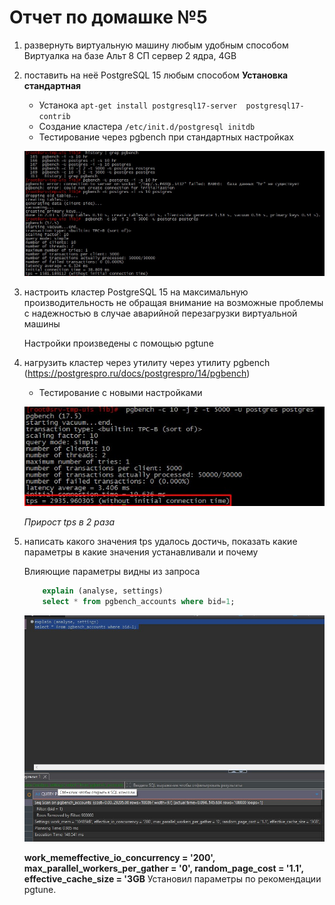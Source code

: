 # Отчет по домашке №5

1. развернуть виртуальную машину любым удобным способом
    Виртуалка на базе Альт 8 СП сервер
    2 ядра, 4GB  
1. поставить на неё PostgreSQL 15 любым способом
    **Установка стандартная**
    
    * Устанока
            ```apt-get install postgresql17-server  postgresql17-contrib```
    * Создание кластера 
            ```/etc/init.d/postgresql initdb```
    * Тестирование через pgbench при стандартных настройках

    ![pg](/img/5/1.jpg)
    
1. настроить кластер PostgreSQL 15 на максимальную производительность не обращая внимание на возможные проблемы с надежностью в случае аварийной перезагрузки виртуальной машины
    
    Настройки произведены с помощью pgtune

1. нагрузить кластер через утилиту через утилиту pgbench (https://postgrespro.ru/docs/postgrespro/14/pgbench)

    * Тестирование с новыми настройками

    ![pg](/img/5/2.jpg)

    *Прирост tps в 2 раза*

1. написать какого значения tps удалось достичь, показать какие параметры в какие значения устанавливали и почему

    Влияющие параметры видны из запроса

    ```SQL
        explain (analyse, settings)
        select * from pgbench_accounts where bid=1; 
    ```

    ![pg](/img/5/3.jpg)

    **work_memeffective_io_concurrency = '200', max_parallel_workers_per_gather = '0', random_page_cost = '1.1', effective_cache_size = '3GB**
    Установил параметры по рекомендации pgtune.